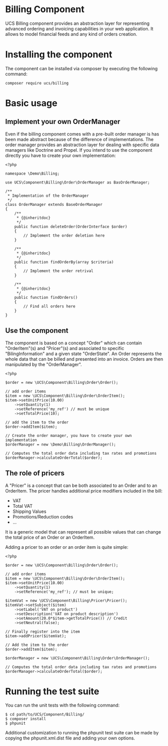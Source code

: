 # Billing Component

UCS Billing component provides an abstraction layer for representing advanced ordering and invoicing
capabilities in your web application. It allows to model financial feeds and any kind of orders
creation.

# Installing the component

The component can be installed via composer by executing the following command:

    composer require ucs/billing

# Basic usage

## Implement your own OrderManager

Even if the billing component comes with a pre-built order manager is has been made abstract because
of the difference of implementations. The order manager provides an abstraction layer for dealing with
specific data managers like Doctrine and Propel. If you intend to use the component directly you have
to create your own implementation:

    <?php

    namespace \Demo\Billing;

    use UCS\Component\Billing\Order\OrderManager as BasOrderManager;

    /**
     * Implementation of the OrderManager
     */
    class OrderManager extends BaseOrderManager
    {
        /**
         * {@inheritdoc}
         */
        public function deleteOrder(OrderInterface $order)
        {
            // Implement the order deletion here
        }

        /**
         * {@inheritdoc}
         */
        public function findOrderBy(array $criteria)
        {
            // Implement the order retrival
        }

        /**
         * {@inheritdoc}
         */
        public function findOrders()
        {
            // Find all orders here
        }
    }

## Use the component

The component is based on a concept "Order" which can contain "OrderItem"(s) and "Pricer"(s) and
associated to specific "BilingInformation" and a given state "OrderState". An Order represents the
whole data that can be billed and presented into an invoice. Orders are then manipulated by the
"OrderManager".

    <?php

    $order = new \UCS\Component\Billing\Order\Order();

    // add order items
    $item = new \UCS\Component\Billing\Order\OrderItem();
    $item->setUnitPrice(10.00)
        ->setQuantity(1)
        ->setReference('my_ref') // must be unique
        ->setTotalPrice(10);

    // add the item to the order
    $order->addItem($item);

    // Create the order manager, you have to create your own implementation
    $orderManager = new \Demo\Billing\OrderManager();

    // Computes the total order data including tax rates and promotions
    $orderManager->calculateOrderTotal($order);

## The role of pricers

A "Pricer" is a concept that can be both associated to an Order and to an OrderItem. The pricer handles
additional price modifiers included in the bill:

- VAT
- Total VAT
- Shipping Values
- Promotions/Reduction codes
- ...

It is a generic model that can represent all possible values that can change the total price of an Order
or an OrderItem.

Adding a pricer to an order or an order item is quite simple:

    <?php

    $order = new \UCS\Component\Billing\Order\Order();

    // add order items
    $item = new \UCS\Component\Billing\Order\OrderItem();
    $item->setUnitPrice(10.00)
        ->setQuantity(1)
        ->setReference('my_ref'); // must be unique;

    $itemVat = new \UCS\Component\Billing\Pricer\Pricer();
    $itemVat->setSubject($item)
        ->setLabel('VAT on product')
        ->setDescription('VAT on product description')
        ->setAmount(20.0*$item->getTotalPrice()) // Credit
        ->setNeutral(false);

    // Finally register into the item
    $item->addPricer($itemVat);

    // Add the item to the order
    $order->addItem($item);

    $orderManager = new \UCS\Component\Billing\Order\OrderManager();

    // Computes the total order data including tax rates and promotions
    $orderManager->calculateOrderTotal($order);

# Running the test suite

You can run the unit tests with the following command:

    $ cd path/to/UCS/Component/Billing/
    $ composer install
    $ phpunit

Additional customization to running the phpunit test suite can be made by copying the phpunit.xml.dist
file and adding your own options.
